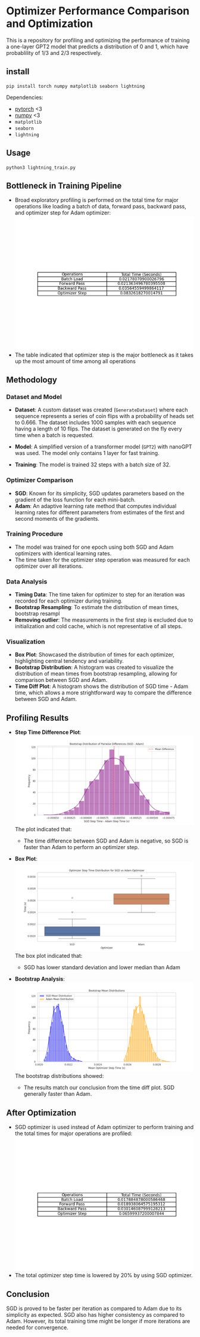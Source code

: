 
# Optimizer Performance Comparison and Optimization

This is a repository for profiling and optimizing the performance of training a one-layer GPT2 model that predicts a distribution of 0 and 1, which have probablility of 1/3 and 2/3 respectively. 

## install

```
pip install torch numpy matplotlib seaborn lightning
```

Dependencies:

- [pytorch](https://pytorch.org) <3
- [numpy](https://numpy.org/install/) <3
-  `matplotlib` 
-  `seaborn` 
-  `lightning` 


## Usage
```
python3 lightning_train.py
```

## Bottleneck in Training Pipeline
- Broad exploratory profiling is performed on the total time for major operations like loading a batch of data, forward pass, backward pass, and optimizer step for Adam optimizer:
![Table](profiled_Adam_times.png "profiled_Adam_times")
- The table indicated that optimizer step is the major bottleneck as it takes up the most amount of time among all operations


## Methodology

### Dataset and Model

- **Dataset**: A custom dataset was created (`GenerateDataset`) where each sequence represents a series of coin flips with a probability of heads set to 0.666. The dataset includes 1000 samples with each sequence having a length of 10 flips. The dataset is generated on the fly every time when a batch is requested. 

- **Model**: A simplified version of a transformer model (`GPT2`) with nanoGPT was used. The model only contains 1 layer for fast training.

- **Training**: The model is trained 32 steps with a batch size of 32.

### Optimizer Comparison

- **SGD**: Known for its simplicity, SGD updates parameters based on the gradient of the loss function for each mini-batch.
- **Adam**: An adaptive learning rate method that computes individual learning rates for different parameters from estimates of the first and second moments of the gradients.

### Training Procedure

- The model was trained for one epoch using both SGD and Adam optimizers with identical learning rates.
- The time taken for the optimizer step operation was measured for each optimizer over all iterations.

### Data Analysis

- **Timing Data**: The time taken for optimizer to step for an iteration was recorded for each optimizer during training.
- **Bootstrap Resampling**: To estimate the distribution of mean times, bootstrap resampl
- **Removing outlier**: The measurements in the first step is excluded due to initialization and cold cache, which is not representative of all steps.

### Visualization

- **Box Plot**: Showcased the distribution of times for each optimizer, highlighting central tendency and variability.
- **Bootstrap Distribution**: A histogram was created to visualize the distribution of mean times from bootstrap resampling, allowing for comparison between SGD and Adam.
- **Time Diff Plot**: A histogram shows the distribution of SGD time - Adam time, which allows a more strightforward way to compare the difference between SGD and Adam.


## Profiling Results

- **Step Time Difference Plot**: 
  ![Boxplot](timediff.png "Time Diff Results")
  The plot indicated that:
  - The time difference between SGD and Adam is negative, so SGD is faster than Adam to perform an optimizer step.

- **Box Plot**: 
  ![Boxplot](boxplot.png "Boxplot Results")
  The box plot indicated that:
  - SGD has lower standard deviation and lower median than Adam

- **Bootstrap Analysis**: 
  ![Bootstrap Mean Distributions](bootstrap.png "Bootstrap Results")
  The bootstrap distributions showed:
  - The results match our conclusion from the time diff plot. SGD generally faster than Adam.

## After Optimization
- SGD optimizer is used instead of Adam optimizer to perform training and the total times for major operations are profiled:
  ![Boxplot](profiled_SGD_times.png "Time Diff Results")
- The total optimizer step time is lowered by 20% by using SGD optimizer.

## Conclusion
SGD is proved to be faster per iteration as compared to Adam due to its simplicity as expected. SGD also has higher consistency as compared to Adam. However, its total training time might be longer if more iterations are needed for convergence.